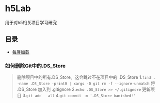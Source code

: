 # h5Lab

用于对h5相关项目学习研究

## 目录

- [每屏加载](https://github.com/since1984/h5Lab/tree/master/demo/demo01/demo01.md)

### 如何删除Git中的.DS_Store

> 删除项目中的所有.DS_Store。这会跳过不在项目中的 .DS_Store
> 1.`find . -name .DS_Store -print0 | xargs -0 git rm -f --ignore-unmatch`
> 将 .DS_Store 加入到 .gitignore
> 2.`echo .DS_Store >> ~/.gitignore`
> 更新项目
> 3.`git add --all`
> 4.`git commit -m '.DS_Store banished!'`

[原文链接]: http://www.jianshu.com/p/fdaa8be7f6c3